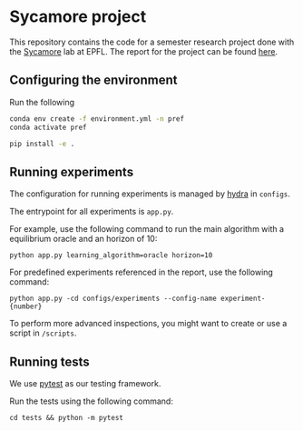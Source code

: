# Sycamore project

This repository contains the code for a semester research project done with the [Sycamore](https://www.epfl.ch/labs/sycamore/) lab at EPFL. The report for the project can be found [here](https://github.com/Antoine-Bergerault/preference-based-social-welfare-optimization/blob/main/report.pdf).

## Configuring the environment

Run the following
```bash
conda env create -f environment.yml -n pref
conda activate pref

pip install -e .
```

## Running experiments

The configuration for running experiments is managed by [hydra](https://hydra.cc) in `configs`.

The entrypoint for all experiments is `app.py`.

For example, use the following command to run the main algorithm with a equilibrium oracle and an horizon of 10:
```
python app.py learning_algorithm=oracle horizon=10
```

For predefined experiments referenced in the report, use the following command:
```
python app.py -cd configs/experiments --config-name experiment-{number}
```

To perform more advanced inspections, you might want to create or use a script in `/scripts`.

## Running tests

We use [pytest](https://docs.pytest.org/en/8.0.x/) as our testing framework.

Run the tests using the following command:
```
cd tests && python -m pytest
```